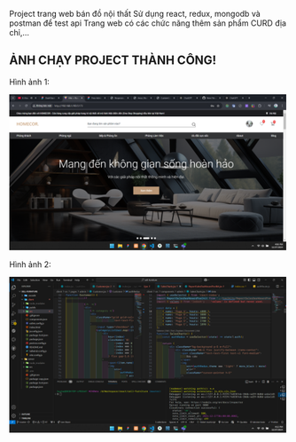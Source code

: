 Project trang web bán đồ nội thất
Sử dụng react, redux, mongodb và postman để test api
Trang web có các chức năng thêm sản phẩm CURD địa chỉ,...

## ẢNH CHẠY PROJECT THÀNH CÔNG!

<p>Hình ảnh 1:</p>
<img src="./client/src/assets/screen/img1.png" alt="Hình ảnh 1" width="500"/>

<p>Hình ảnh 2:</p>
<img src="./client/src/assets/screen/img2.png" alt="Hình ảnh 1" width="500"/>
